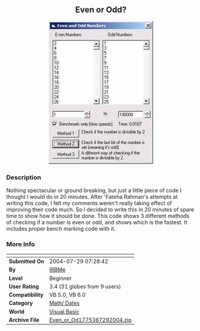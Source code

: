 ﻿<div align="center">

## Even or Odd?

<img src="PIC2004729727124803.jpg">
</div>

### Description

Nothing spectacular or ground breaking, but just a little piece of code I thought I would do in 20 minutes. After 'Fateha Rahman's attempts at writing this code, I felt my comments weren't really taking effect of improving their code much. So I decided to write this in 20 minutes of spare time to show how it should be done. This code shows 3 different methods of checking if a number is even or odd, and shows which is the fastest. It includes proper bench marking code with it.
 
### More Info
 


<span>             |<span>
---                |---
**Submitted On**   |2004-07-29 07:28:42
**By**             |[IRBMe](https://github.com/Planet-Source-Code/PSCIndex/blob/master/ByAuthor/irbme.md)
**Level**          |Beginner
**User Rating**    |3.4 (31 globes from 9 users)
**Compatibility**  |VB 5\.0, VB 6\.0
**Category**       |[Math/ Dates](https://github.com/Planet-Source-Code/PSCIndex/blob/master/ByCategory/math-dates__1-37.md)
**World**          |[Visual Basic](https://github.com/Planet-Source-Code/PSCIndex/blob/master/ByWorld/visual-basic.md)
**Archive File**   |[Even\_or\_Od1775367292004\.zip](https://github.com/Planet-Source-Code/irbme-even-or-odd__1-55228/archive/master.zip)








